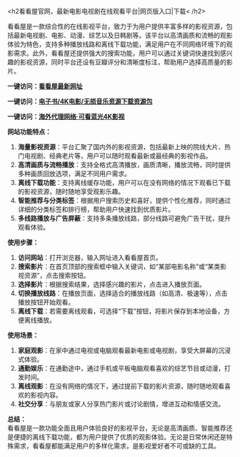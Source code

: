 <h2看看屋官网，最新电影电视剧在线观看平台|网页版入口|下载< /h2>
  <p>看看屋是一款综合性的在线影视平台，致力于为用户提供丰富多样的影视资源，包括最新电视剧、电影、动漫、综艺以及日韩剧等。该平台以高清画质和流畅的观影体验为特色，支持多种播放线路和离线下载功能，满足用户在不同网络环境下的观影需求。此外，看看屋还提供强大的搜索功能，用户可以通过关键词快速找到感兴趣的影视资源，同时平台还设有豆瓣评分和清晰度标注，帮助用户选择高质量的影片。</p>
  <p><strong>一键访问：</strong><a href="https://www.imi123.cn/sites/5847.html" target="_blank"><strong>看看屋最新网址</strong></a></p>
  <p><strong>一键访问：</strong><a href="https://wangpanziyuan.pages.dev/" target="_blank"><strong>电子书/4K电影/无损音乐资源下载资源包</strong></a></p>
  <p><strong>一键访问：</strong><a href="http://ip.harmonylink.net/share/e82025" target="_blank"><strong>海外代理网络·可看蓝光4K影视</strong></a></p>
  <p><strong>网站功能特点：</strong></p>
  <ol>
    <li><strong>海量影视资源</strong>：平台汇聚了国内外的影视资源，包括最新上映的院线大片、热门电视剧、经典老片等，用户可以随时观看最新或最经典的影视作品。</li>
    <li><strong>高清画质与流畅播放</strong>：支持全格式高清播放，画质清晰，播放流畅，同时提供多种画质回放选项，满足不同用户需求。</li>
    <li><strong>离线下载功能</strong>：支持离线缓存功能，用户可以在没有网络的情况下观看已下载的影视资源，随时随地享受观影乐趣。</li>
    <li><strong>智能推荐与分类标签</strong>：根据用户搜索历史和喜好，提供个性化推荐，同时通过详细的分类标签和排行榜，帮助用户快速找到优质影片。</li>
    <li><strong>多线路播放与广告屏蔽</strong>：支持多条播放线路，部分线路可避免广告干扰，提升观看体验。</li>
  </ol>
  <p><strong>使用步骤：</strong></p>
  <ol>
    <li><strong>访问网站</strong>：打开浏览器，输入网址进入看看屋首页。</li>
    <li><strong>搜索影片</strong>：在首页顶部的搜索框中输入关键词，如“某部电影名称”或“某类影视资源”，点击搜索按钮。</li>
    <li><strong>选择影片</strong>：根据搜索结果，选择感兴趣的影片，点击进入播放页面。</li>
    <li><strong>切换播放线路</strong>：在播放页面，选择适合的播放线路（如高清、极速等），点击播放按钮开始观看。</li>
    <li><strong>离线下载</strong>：若需要离线观看，可选择“下载”按钮，将影片保存到本地设备，方便离线播放。</li>
  </ol>
  <p><strong>使用场景：</strong></p>
  <ol>
    <li><strong>家庭观影</strong>：在家中通过电视或电脑观看最新电影或电视剧，享受大屏幕的沉浸式体验。</li>
    <li><strong>通勤娱乐</strong>：在通勤途中，通过手机或平板电脑观看喜欢的综艺节目或动漫，打发时间。</li>
    <li><strong>离线观影</strong>：在没有网络的情况下，通过提前下载的影片资源，随时随地观看喜欢的影视内容。</li>
    <li><strong>社交分享</strong>：与朋友或家人分享热门影片或讨论剧情，增进互动和情感交流。</li>
  </ol>
  <p><strong>总结：</strong><br>看看屋是一款功能全面且用户体验良好的影视平台，无论是高清画质、智能推荐还是便捷的离线下载功能，都为用户提供了优质的观影体验。无论是日常休闲还是特殊需求，看看屋都能满足用户的多样化需求，是影视爱好者不可或缺的工具。</p>
